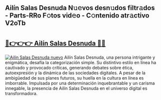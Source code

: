 ## Ailín Salas Desnuda N𝚞𝚎vos desn𝚞dos filtr𝚊dos - Parts-RRo F𝚘tos vid𝚎o - C𝚘ntenido atr𝚊ctivo V2oTb

# <h2><a href="http://mb5dym.tromn.icu/?c=Ail%c3%adn+Salas+Desnuda">🔗👉👉👉 Ailín Salas Desnuda 🔗🔗</a></h2>

[![Ailín Salas Desnuda nuevo](https://i.imgur.com/pEAQMta.gif)](http://mb5dym.tromn.icu/?c=Ail%c3%adn+Salas+Desnuda)
Ailín Salas Desnuda, una persona intrigante y enigmática, desafía la categorización simple. Su distintivo estilo en línea ha cautivado y provocado críticas, generando debates sobre ética, autoexpresión y la dinámica de las sociedades digitales. A pesar de la ambigüedad de sus planes futuros, su huella en la cultura en línea es imborrable. Impulsada por una determinación inquebrantable y un carisma innegable, la presencia de Ailín Salas Desnuda en el universo digital es transformadora.
